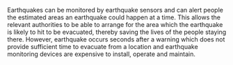 Earthquakes can be monitored by earthquake sensors and can alert people the estimated areas an earthquake could happen at a time.
This allows the relevant authorities to be able to arrange for the area which the earthquake is likely to hit to be evacuated, thereby saving the lives of the people staying there.
However, earthquake occurs seconds after a warning which does not provide sufficient time to evacuate from a location and earthquake monitoring devices are expensive to install, operate and maintain.